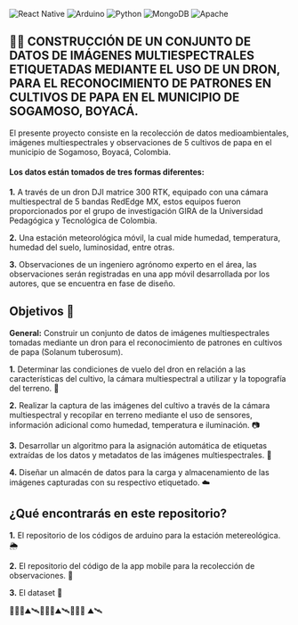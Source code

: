 ![React Native](https://img.shields.io/badge/react_native-%2320232a.svg?style=for-the-badge&logo=react&logoColor=%2361DAFB)  ![Arduino](https://img.shields.io/badge/-Arduino-00979D?style=for-the-badge&logo=Arduino&logoColor=white) ![Python](https://img.shields.io/badge/python-3670A0?style=for-the-badge&logo=python&logoColor=ffdd54) ![MongoDB](https://img.shields.io/badge/MongoDB-%234ea94b.svg?style=for-the-badge&logo=mongodb&logoColor=white) ![Apache](https://img.shields.io/badge/apache-%23D42029.svg?style=for-the-badge&logo=apache&logoColor=white)
## 🥔🥔 CONSTRUCCIÓN DE UN CONJUNTO DE DATOS DE IMÁGENES MULTIESPECTRALES ETIQUETADAS MEDIANTE EL USO DE UN DRON, PARA EL RECONOCIMIENTO DE PATRONES EN CULTIVOS DE PAPA EN EL MUNICIPIO DE SOGAMOSO, BOYACÁ.

El presente proyecto consiste en la recolección de datos medioambientales, imágenes multiespectrales y observaciones de 5 cultivos de papa en el municipio de Sogamoso, Boyacá, Colombia.

#### Los datos están tomados de tres formas diferentes:

**1.** A través de un dron DJI matrice 300 RTK, equipado con una cámara multiespectral de 5 bandas RedEdge MX, estos equipos fueron proporcionados por el grupo de investigación GIRA de la Universidad Pedagógica y Tecnológica de Colombia.

**2.** Una estación meteorológica móvil, la cual mide humedad, temperatura, humedad del suelo, luminosidad, entre otras. 

**3.** Observaciones de un ingeniero agrónomo experto en el área, las observaciones serán registradas en una app móvil desarrollada por los autores, que se encuentra en fase de diseño.

## Objetivos 🌟

**General:** Construir un conjunto de datos de imágenes multiespectrales tomadas mediante un dron para el reconocimiento de patrones en cultivos de papa (Solanum tuberosum).

**1.** Determinar las condiciones de vuelo del dron en relación a las características del cultivo, la cámara multiespectral a utilizar y la topografía del terreno. 🚁

**2.** Realizar la captura de las imágenes del cultivo a través de la cámara multiespectral y recopilar en terreno mediante el uso de sensores, información adicional como  humedad, temperatura e iluminación. 📷

**3.**	Desarrollar un algoritmo para la asignación automática de etiquetas extraídas de los datos y metadatos de las imágenes multiespectrales. 🐍

**4.**	Diseñar un almacén de datos para la carga y almacenamiento de las imágenes capturadas con su respectivo etiquetado. ☁️


## ¿Qué encontrarás en este repositorio?
**1.** El repositorio de los códigos de arduino para la estación metereológica. 🌦️

**2.** El repositorio del código de la app mobile para la recolección de observaciones. 📱

**3.** El dataset 🌱

🌿🥔🤖⛰️🛰️🌿🥔🤖⛰🛰️️🌿🥔🤖 ⛰🛰️
